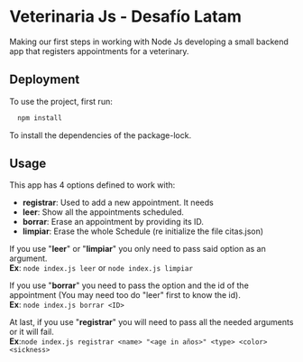 
# Veterinaria Js - Desafío Latam 

Making our first steps in working with Node Js
developing a small backend app that registers appointments for a veterinary.


## Deployment

To use the project, first run:

```bash
  npm install
```
To install the dependencies of the package-lock.

## Usage
This app has 4 options defined to work with:
- **registrar**: Used to add a new appointment. It needs 
- **leer**: Show all the appointments scheduled.
- **borrar**: Erase an appointment by providing its ID.
- **limpiar**: Erase the whole Schedule (re initialize the file citas.json)

If you use "**leer**" or "**limpiar**" you only need to pass said option as an argument.  
**Ex**: `node index.js leer` or `node index.js limpiar`


If you use "**borrar**" you need to pass the option and the id of the appointment (You may need too do "leer" first to know the id).  
**Ex**: `node index.js borrar <ID> `

At last, if you use "**registrar**" you will need to pass all the needed arguments or it will fail.  
**Ex**:`node index.js registrar <name> "<age in años>" <type> <color> <sickness>`

